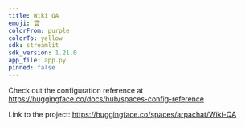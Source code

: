 ```yaml
---
title: Wiki QA
emoji: 🏆
colorFrom: purple
colorTo: yellow
sdk: streamlit
sdk_version: 1.21.0
app_file: app.py
pinned: false
---
```


Check out the configuration reference at https://huggingface.co/docs/hub/spaces-config-reference

Link to the project: https://huggingface.co/spaces/arpachat/Wiki-QA
